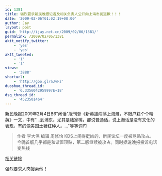 ```yaml
---
id: 1381
title: 强烈要求新民晚报记者及相关负责人公开向上海市民道歉！！！
date: '2009-02-06T01:02:19+08:00'
author: Jay
layout: post
guid: 'http://ijay.net.cn/2009/02/06/1381/'
permalink: /2009/02/06/1381
aktt_notify_twitter:
    - 'yes'
    - 'yes'
aktt_tweeted:
    - '1'
    - '1'
views:
    - '3888'
shorturl:
    - 'http://goo.gl/aJvFz'
duoshuo_thread_id:
    - '6.3356042959997E+18'
dsq_thread_id:
    - '4523501464'
---
```


新民晚报2009年2月4日B6"闲话"版刊登《新英雄闯荡上海滩，不限户籍个个精英》一文，中有"...到浦东，尤其是陆家嘴，都说普通话，说上海话是没有文化的表现，有的像美国土著红种人。..."等等词句
<blockquote>作者 李大伟 编辑 周修怡
KDS上闹得挺凶的，新民论坛一度被骂贴攻占。今晚首版几乎都是和谐置顶贴，第二版继续被攻占。同时据说晚报投诉电话变热线
<a href="http://club.pchome.net/forum_1_15_2___md__1_%E6%96%B0%E6%B0%91%E6%99%9A%E6%8A%A5.html" target="_blank"></a></blockquote>
<a href="http://club.pchome.net/forum_1_15_2___md__1_%E6%96%B0%E6%B0%91%E6%99%9A%E6%8A%A5.html" target="_blank">相关链接</a>

强烈要求人肉搜索他！